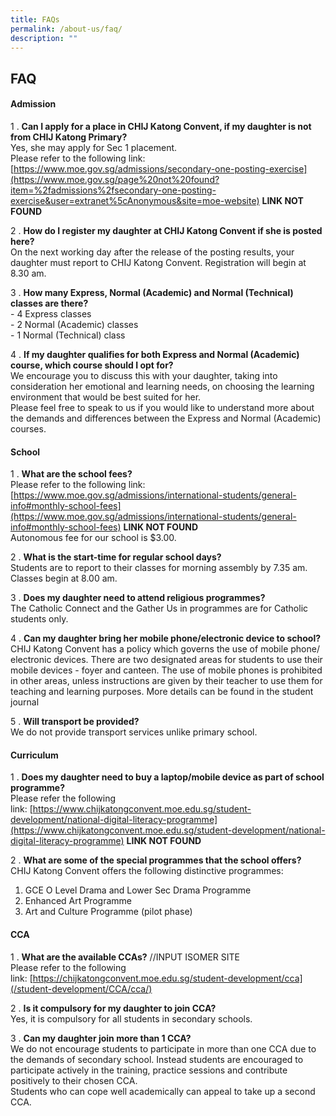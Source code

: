 ```yaml
---
title: FAQs
permalink: /about-us/faq/
description: ""
---
```

## FAQ

#### Admission

1 \. **Can I apply for a place in CHIJ Katong Convent, if my daughter is not from CHIJ Katong Primary?**<br>
Yes, she may apply for Sec 1 placement.<br>
Please refer to the following link: [https://www.moe.gov.sg/admissions/secondary-one-posting-exercise](https://www.moe.gov.sg/page%20not%20found?item=%2fadmissions%2fsecondary-one-posting-exercise&user=extranet%5cAnonymous&site=moe-website) **LINK NOT FOUND**

2 \. **How do I register my daughter at CHIJ Katong Convent if she is posted here?**<br>
On the next working day after the release of the posting results, your daughter must report to CHIJ Katong Convent. Registration will begin at 8.30 am.

3 \. **How many Express, Normal (Academic) and Normal (Technical) classes are there?**<br>
\- 4 Express classes<br>
\- 2 Normal (Academic) classes<br>
\- 1 Normal (Technical) class

4 \. **If my daughter qualifies for both Express and Normal (Academic) course, which course should I opt for?**<br>
We encourage you to discuss this with your daughter, taking into consideration her emotional and learning needs, on choosing the learning environment that would be best suited for her.<br>
Please feel free to speak to us if you would like to understand more about the demands and differences between the Express and Normal (Academic) courses.

#### School

1 \. **What are the school fees?**<br>
Please refer to the following link:
[https://www.moe.gov.sg/admissions/international-students/general-info#monthly-school-fees](https://www.moe.gov.sg/admissions/international-students/general-info#monthly-school-fees) **LINK NOT FOUND**<br>
Autonomous fee for our school is $3.00.

2 \. **What is the start-time for regular school days?**<br>
Students are to report to their classes for morning assembly by 7.35 am. Classes begin at 8.00 am.

3 \. **Does my daughter need to attend religious programmes?**<br>
The Catholic Connect and the Gather Us in programmes are for Catholic students only.

4 \. **Can my daughter bring her mobile phone/electronic device to school?**<br>
CHIJ Katong Convent has a policy which governs the use of mobile phone/ electronic devices. There are two designated areas for students to use their mobile devices - foyer and canteen. The use of mobile phones is prohibited in other areas, unless instructions are given by their teacher to use them for teaching and learning purposes. More details can be found in the student journal

5 \. **Will transport be provided?**<br>
We do not provide transport services unlike primary school.

#### Curriculum

1 \. **Does my daughter need to buy a laptop/mobile device as part of school programme?**<br>
Please refer the following link: [https://www.chijkatongconvent.moe.edu.sg/student-development/national-digital-literacy-programme](https://www.chijkatongconvent.moe.edu.sg/student-development/national-digital-literacy-programme) **LINK NOT FOUND**

2 \. **What are some of the special programmes that the school offers?**<br>
CHIJ Katong Convent offers the following distinctive programmes:<br>
1) GCE O Level Drama and Lower Sec Drama Programme<br>
2) Enhanced Art Programme<br>
3) Art and Culture Programme (pilot phase)

#### CCA

1 \. **What are the available CCAs?** //INPUT ISOMER SITE<br>
Please refer to the following link: [https://chijkatongconvent.moe.edu.sg/student-development/cca](/student-development/CCA/cca/)

2 \. **Is it compulsory for my daughter to join CCA?**<br>
Yes, it is compulsory for all students in secondary schools.

3 \. **Can my daughter join more than 1 CCA?**<br>
We do not encourage students to participate in more than one CCA due to the demands of secondary school. Instead students are encouraged to participate actively in the training, practice sessions and contribute positively to their chosen CCA. <br>Students who can cope well academically can appeal to take up a second CCA.